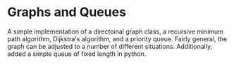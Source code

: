 # Graphs and Queues
A simple implementation of a directoinal graph class, a recursive minimum path algorithm, Dijkstra's algorithm, and a priority queue. Fairly general, the graph can be adjusted to a number of different situations. Additionally, added a simple queue of fixed length in python.